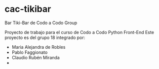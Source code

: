 # cac-tikibar
Bar Tiki-Bar de Codo a Codo Group

Proyecto de trabajo para el curso de Codo a Codo Python Front-End
Este proyecto es del grupo 18 integrado por:

* Maria Alejandra de Robles
* Pablo Faggionato
* Claudio Rubén Miranda
* 
